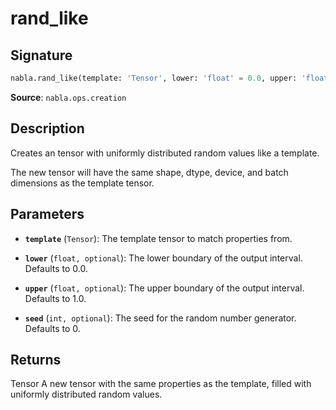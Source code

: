 # rand_like

## Signature

```python
nabla.rand_like(template: 'Tensor', lower: 'float' = 0.0, upper: 'float' = 1.0, seed: 'int' = 0) -> 'Tensor'
```

**Source**: `nabla.ops.creation`

## Description

Creates an tensor with uniformly distributed random values like a template.

The new tensor will have the same shape, dtype, device, and batch
dimensions as the template tensor.

## Parameters

- **`template`** (`Tensor`): The template tensor to match properties from.

- **`lower`** (`float, optional`): The lower boundary of the output interval. Defaults to 0.0.

- **`upper`** (`float, optional`): The upper boundary of the output interval. Defaults to 1.0.

- **`seed`** (`int, optional`): The seed for the random number generator. Defaults to 0.

## Returns

Tensor
    A new tensor with the same properties as the template, filled with
    uniformly distributed random values.
